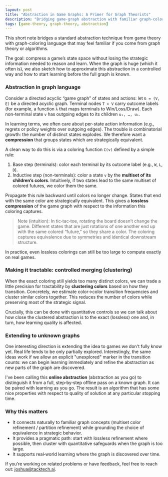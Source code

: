```yaml
---
layout: post
title: "Abstraction in Game Graphs: A Primer for Graph Theorists"
description: "Bridging game-graph abstraction with familiar graph-coloring ideas, with practical notes for large, partially known graphs."
tags: [game-theory, graph-theory, abstraction]
---
```


This short note bridges a standard abstraction technique from game theory with graph-coloring language that may feel familiar if you come from graph theory or algorithms.

The goal: compress a game’s state space without losing the strategic information needed to reason and learn. When the graph is huge (which it often is), we also sketch how to approximate this abstraction in a controlled way and how to start learning before the full graph is known.

### Abstraction in graph language

Consider a directed acyclic “game graph” of states and actions: let `G = (V, E)` be a directed acyclic graph. Terminal nodes `T ⊂ V` carry outcome labels (for example, a function `λ` that maps terminals to Win/Loss/Draw). Each non-terminal state `v` has outgoing edges to its children `u₁, …, uₖ`.

In learning terms, we often care about per-state action information (e.g., regrets or policy weights over outgoing edges). The trouble is combinatorial growth: the number of distinct states explodes. We therefore want a **compression** that groups states which are strategically equivalent.

A clean way to do this is via a coloring function `C(v)` defined by a simple rule:

1. Base step (terminals): color each terminal by its outcome label (e.g., `W`, `L`, `D`).
2. Inductive step (non-terminals): color a state `v` by the **multiset of its children’s colors**. Intuitively, if two states lead to the same multiset of colored futures, we color them the same.

Propagate this rule backward until colors no longer change. States that end with the same color are strategically equivalent. This gives a **lossless compression** of the game graph with respect to the information this coloring captures.

> Note (intuition): In tic‑tac‑toe, rotating the board doesn’t change the game. Different states that are just rotations of one another end up with the same colored “future,” so they share a color. The coloring captures equivalence due to symmetries and identical downstream structure.

In practice, even lossless colorings can still be too large to compute exactly on real games.

### Making it tractable: controlled merging (clustering)

When the exact coloring still yields too many distinct colors, we can trade a little precision for tractability by **clustering colors** based on how they transition. Concretely, we estimate color→color transition frequencies and cluster similar colors together. This reduces the number of colors while preserving most of the strategic signal.

Crucially, this can be done with quantitative controls so we can talk about how close the clustered abstraction is to the exact (lossless) one and, in turn, how learning quality is affected.

### Extending to unknown graphs

One interesting direction is extending the idea to games we don't fully know yet. Real life tends to be only partially explored. Interestingly, the same ideas work if we allow an explicit "unexplored" marker in the transition counts: we can begin learning immediately and refine the abstraction as new parts of the graph are discovered. 

I've been calling this **online abstraction** (abstraction as you go) to distinguish it from a full, step‑by‑step offline pass on a known graph.  It can be paired with learning as you go.  The result is an algorithm that has some nice properties with respect to quality of solution at any particular stopping time.

### Why this matters

- It connects naturally to familiar graph concepts (multiset color refinement / partition refinement) while grounding the choice of equivalence in strategic behavior.
- It provides a pragmatic path: start with lossless refinement where possible, then cluster with quantitative safeguards when the graph is too large.
- It supports real‑world learning where the graph is discovered over time.

If you’re working on related problems or have feedback, feel free to reach out: joshua@tacktech.ai.

